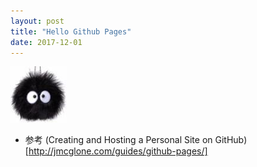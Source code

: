 ```yaml
---
layout: post
title: "Hello Github Pages"
date: 2017-12-01
---
```

<img src="/image/2_b.jpg" width="90px" height="90px">


* 参考 (Creating and Hosting a Personal Site on GitHub)[http://jmcglone.com/guides/github-pages/]

